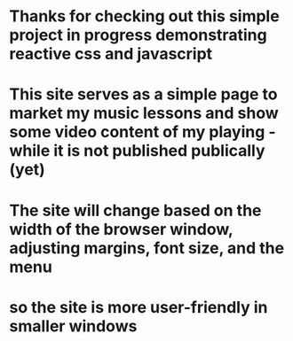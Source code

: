﻿# Thanks for checking out this simple project in progress demonstrating reactive css and javascript
#
# This site serves as a simple page to market my music lessons and show some video content of my playing - while it is not published publically (yet) 
#
# The site will change based on the width of the browser window, adjusting margins, font size, and the menu
# so the site is more user-friendly in smaller windows
